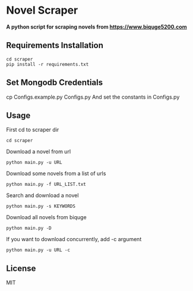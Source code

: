 # Novel Scraper

**A python script for scraping novels from https://www.biquge5200.com**

## Requirements Installation

```
cd scraper
pip install -r requirements.txt
```

## Set Mongodb Credentials

cp Configs.example.py Configs.py
And set the constants in Configs.py

## Usage

First cd to scraper dir

```
cd scraper
```

Download a novel from url

```
python main.py -u URL
```

Download some novels from a list of urls

```
python main.py -f URL_LIST.txt
```

Search and download a novel

```
python main.py -s KEYWORDS
```

Download all novels from biquge

```
python main.py -D
```

If you want to download concurrently, add -c argument

```
python main.py -u URL -c
```

## License

MIT
